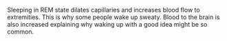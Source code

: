 Sleeping in REM state dilates capillaries and increases blood flow to extremities. This is why some people wake up sweaty. Blood to the brain is also increased explaining why waking up with a good idea might be so common.